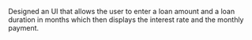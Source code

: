 
Designed an UI that allows the user to enter a loan amount and a loan duration in months which then displays the interest rate and the monthly payment.

